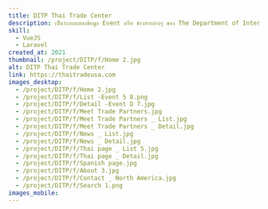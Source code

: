 ```yaml
---
title: DITP Thai Trade Center
description: เป็นระบบแสดงข้อมูล Event หรือ ข่าวสารต่างๆ ของ The Department of International Trade Promotion
skill:
  - VueJS
  - Laravel
created_at: 2021
thumbnail: /project/DITP/f/Home 2.jpg
alt: DITP Thai Trade Center
link: https://thaitradeusa.com
images_desktop:
  - /project/DITP/f/Home 2.jpg
  - /project/DITP/f/List -Event 5 8.png
  - /project/DITP/f/Detail -Event D 7.jpg
  - /project/DITP/f/Meet Trade Partners.jpg
  - /project/DITP/f/Meet Trade Partners _ List.jpg
  - /project/DITP/f/Meet Trade Partners _ Detail.jpg
  - /project/DITP/f/News _ List.jpg
  - /project/DITP/f/News _ Detail.jpg
  - /project/DITP/f/Thai page _ List 5.jpg
  - /project/DITP/f/Thai page _ Detail.jpg
  - /project/DITP/f/Spanish page.jpg
  - /project/DITP/f/About 3.jpg
  - /project/DITP/f/Contact _ North America.jpg
  - /project/DITP/f/Search 1.png
images_mobile:
---
```

